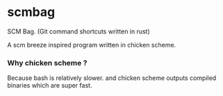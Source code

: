 # scmbag
SCM Bag. (Git command shortcuts written in rust)

A scm breeze inspired program written in chicken scheme. 

### Why chicken scheme ? 
Because bash is relatively slower. and chicken scheme outputs compiled binaries which are super fast.
